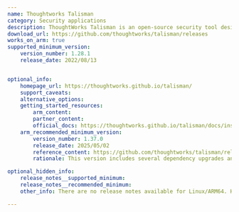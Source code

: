 ```yaml
---
name: Thoughtworks Talisman
category: Security applications
description: ThoughtWorks Talisman is an open-source security tool designed to prevent the accidental inclusion of sensitive information in git repositories.
download_url: https://github.com/thoughtworks/talisman/releases
works_on_arm: true
supported_minimum_version:
    version_number: 1.28.1
    release_date: 2022/08/13


optional_info:
    homepage_url: https://thoughtworks.github.io/talisman/
    support_caveats:
    alternative_options:
    getting_started_resources:
        arm_content:
        partner_content:
        official_docs: https://thoughtworks.github.io/talisman/docs/installation
    arm_recommended_minimum_version:
        version_number: 1.37.0
        release_date: 2025/05/02
        reference_content: https://github.com/thoughtworks/talisman/releases/tag/v1.37.0
        rationale: This version includes several dependency upgrades and maintenance improvements. Key Go libraries such as logrus, testify, afero, pb/v3, pflag, and golang/mock were updated for improved stability and feature support. The gofmt formatting violations were fully resolved, and legacy integration with codecov.io was removed. Additionally, the uv.lock file was added to recognized Python scopes, ensuring smoother tooling compatibility.

optional_hidden_info:
    release_notes__supported_minimum:
    release_notes__recommended_minimum:
    other_info: There are no release notes available for Linux/ARM64. However, the first Linux/ARM64 binary release is rolled out in [v1.28.1](https://github.com/thoughtworks/talisman/releases/tag/v1.28.1).

---
```

